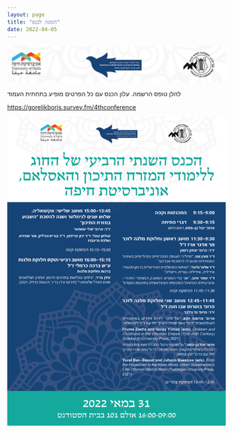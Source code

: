 ```yaml
---
layout: page
title: "הזמנה לכנס"
date: 2022-04-05
---
```


![](/assets/images/2022/05/haifa_logos.png?w=1024)

להלן טופס הרשמה. עלון הכנס עם כל הפרטים מופיע בתחתית העמוד

https://gorelikboris.survey.fm/4thconference

![](/assets/images/2022/05/poster-1.jpg)
